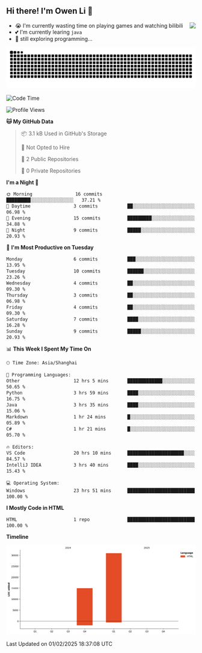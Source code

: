 ## Hi there! I'm Owen Li 👋

<a href="https://github.com/owenllli">
  <img align="right" src="https://github-readme-stats.vercel.app/api/top-langs/?username=owenllli&layout=normal" />
</a>

- 😭 I'm currently wasting time on playing games and watching bilibili
- 💕 I'm currently learing `java`
- 🤔 still exploring programming...

<!--
![Top Langs](https://github-readme-stats.vercel.app/api/top-langs/?username=owenllli&layout=normal)
-->

<picture>
  <source media="(prefers-color-scheme: dark)" srcset="https://raw.githubusercontent.com/owenllli/owenllli/output/github-snake-dark.svg" />
  <source media="(prefers-color-scheme: light)" srcset="https://raw.githubusercontent.com/owenllli/owenllli/output/github-snake.svg" />
  <img alt="github-snake" src="https://raw.githubusercontent.com/owenllli/owenllli/output/github-snake.svg" />
</picture>

<!--START_SECTION:waka-->
![Code Time](http://img.shields.io/badge/Code%20Time-24%20hrs%2026%20mins-blue)

![Profile Views](http://img.shields.io/badge/Profile%20Views-0-blue)

**🐱 My GitHub Data** 

> 📦 3.1 kB Used in GitHub's Storage 
 > 
> 🚫 Not Opted to Hire
 > 
> 📜 2 Public Repositories 
 > 
> 🔑 0 Private Repositories 
 > 
**I'm a Night 🦉** 

```text
🌞 Morning                16 commits          █████████░░░░░░░░░░░░░░░░   37.21 % 
🌆 Daytime                3 commits           ██░░░░░░░░░░░░░░░░░░░░░░░   06.98 % 
🌃 Evening                15 commits          █████████░░░░░░░░░░░░░░░░   34.88 % 
🌙 Night                  9 commits           █████░░░░░░░░░░░░░░░░░░░░   20.93 % 
```
📅 **I'm Most Productive on Tuesday** 

```text
Monday                   6 commits           ███░░░░░░░░░░░░░░░░░░░░░░   13.95 % 
Tuesday                  10 commits          ██████░░░░░░░░░░░░░░░░░░░   23.26 % 
Wednesday                4 commits           ██░░░░░░░░░░░░░░░░░░░░░░░   09.30 % 
Thursday                 3 commits           ██░░░░░░░░░░░░░░░░░░░░░░░   06.98 % 
Friday                   4 commits           ██░░░░░░░░░░░░░░░░░░░░░░░   09.30 % 
Saturday                 7 commits           ████░░░░░░░░░░░░░░░░░░░░░   16.28 % 
Sunday                   9 commits           █████░░░░░░░░░░░░░░░░░░░░   20.93 % 
```


📊 **This Week I Spent My Time On** 

```text
🕑︎ Time Zone: Asia/Shanghai

💬 Programming Languages: 
Other                    12 hrs 5 mins       █████████████░░░░░░░░░░░░   50.65 % 
Python                   3 hrs 59 mins       ████░░░░░░░░░░░░░░░░░░░░░   16.75 % 
Java                     3 hrs 35 mins       ████░░░░░░░░░░░░░░░░░░░░░   15.06 % 
Markdown                 1 hr 24 mins        █░░░░░░░░░░░░░░░░░░░░░░░░   05.89 % 
C#                       1 hr 21 mins        █░░░░░░░░░░░░░░░░░░░░░░░░   05.70 % 

🔥 Editors: 
VS Code                  20 hrs 10 mins      █████████████████████░░░░   84.57 % 
IntelliJ IDEA            3 hrs 40 mins       ████░░░░░░░░░░░░░░░░░░░░░   15.43 % 

💻 Operating System: 
Windows                  23 hrs 51 mins      █████████████████████████   100.00 % 
```

**I Mostly Code in HTML** 

```text
HTML                     1 repo              █████████████████████████   100.00 % 
```



**Timeline**

![Lines of Code chart](https://raw.githubusercontent.com/owenllli/owenllli/main/assets/bar_graph.png)


 Last Updated on 01/02/2025 18:37:08 UTC
<!--END_SECTION:waka-->
